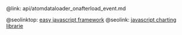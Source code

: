 @link: api/atomdataloader_onafterload_event.md

@seolinktop: [easy javascript framework](https://webix.com)
@seolink: [javascript charting librarie](https://webix.com/widget/charts/)